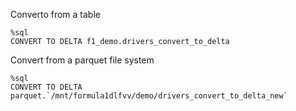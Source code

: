 
Converto from a table
```
%sql
CONVERT TO DELTA f1_demo.drivers_convert_to_delta
```

Convert from a parquet file system
```
%sql
CONVERT TO DELTA parquet.`/mnt/formula1dlfvv/demo/drivers_convert_to_delta_new`
```
